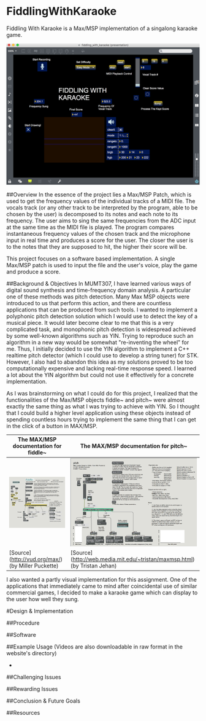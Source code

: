 # FiddlingWithKaraoke

Fiddling With Karaoke is a Max/MSP implementation of a singalong karaoke game.

![Alt text](https://github.com/nehirakdag/FiddlingWithKaraoke/blob/master/Images/mainpresentation.jpg)


##Overview
In the essence of the project lies a Max/MSP Patch, which is used to get the frequency values of the individual tracks of a MIDI file. The vocals track (or any other track to be interpreted by the program, able to be chosen by the user) is decomposed to its notes and each note to its frequency. The user aims to sing the same frequencies from the ADC input at the same time as the MIDI file is played. The program compares instantaneous frequency values of the chosen track and the microphone input in real time and produces a score for the user. The closer the user is to the notes that they are supposed to hit, the higher their score will be.

This project focuses on a software based implementation. A single Max/MSP patch is used to input the file and the user's voice, play the game and produce a score.

##Background & Objectives
In MUMT307, I have learned various ways of digital sound synthesis and time-frequency domain analysis. A particular one of these methods was pitch detection. Many Max MSP objects were introduced to us that perform this action, and there are countless applications that can be produced from such tools. I wanted to implement a polyphonic pitch detection solution which I would use to detect the key of a musical piece. It would later become clear to me that this is a very complicated task, and monophonic pitch detection is widespread achieved by some well-known algorithms such as YIN. Trying to reproduce such an algorithm in a new way would be somewhat "re-inventing the wheel" for me. Thus, I initially decided to use the YIN algorithm to implement a C++ realtime pitch detector (which I could use to develop a string tuner) for STK. However, I also had to abandon this idea as my solutions proved to be too computationally expensive and lacking real-time response speed. I learned a lot about the YIN algorithm but could not use it effectively for a concrete implementation.

As I was brainstorming on what I could do for this project, I realized that the functionalities of the Max/MSP objects fiddle~ and pitch~  were almost exactly the same thing as what I was trying to achieve with YIN. So I thought that I could build a higher level application using these objects instead of spending countless hours trying to implement the same thing that I can get in the click of a button in MAX/MSP.

| The MAX/MSP documentation for fiddle~ | The MAX/MSP documentation for pitch~ |
| ------------- | ------------- |
| ![Alt text](https://github.com/nehirakdag/FiddlingWithKaraoke/blob/master/Images/fiddle_help.jpg)  | ![Alt text](https://github.com/nehirakdag/FiddlingWithKaraoke/blob/master/Images/pitch_help.jpg)  |
| [Source] (http://vud.org/max/) (by Miller Puckette) | [Source] (http://web.media.mit.edu/~tristan/maxmsp.html) (by Tristan Jehan) |

I also wanted a partly visual implementation for this assignment. One of the applications that immediately came to mind after coincidental use of similar commercial games, I decided to make a karaoke game which can display to the user how well they sung.

#Design & Implementation


##Procedure


##Software


##Example Usage
(Videos are also downloadable in raw format in the website's directory)

- 

##Challenging Issues


##Rewarding Issues



##Conclusion & Future Goals


##Resources
